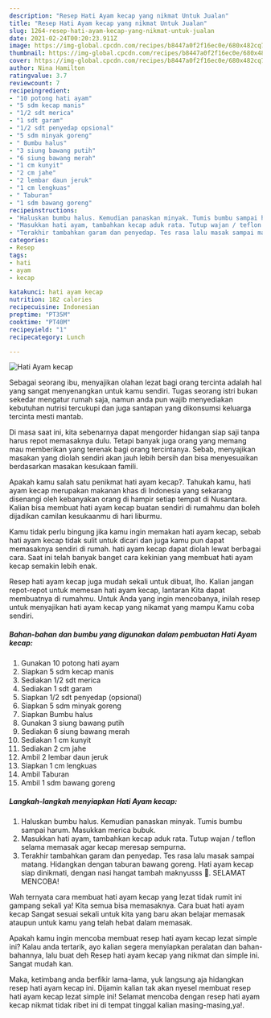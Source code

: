 ```yaml
---
description: "Resep Hati Ayam kecap yang nikmat Untuk Jualan"
title: "Resep Hati Ayam kecap yang nikmat Untuk Jualan"
slug: 1264-resep-hati-ayam-kecap-yang-nikmat-untuk-jualan
date: 2021-02-24T00:20:23.911Z
image: https://img-global.cpcdn.com/recipes/b8447a0f2f16ec0e/680x482cq70/hati-ayam-kecap-foto-resep-utama.jpg
thumbnail: https://img-global.cpcdn.com/recipes/b8447a0f2f16ec0e/680x482cq70/hati-ayam-kecap-foto-resep-utama.jpg
cover: https://img-global.cpcdn.com/recipes/b8447a0f2f16ec0e/680x482cq70/hati-ayam-kecap-foto-resep-utama.jpg
author: Nina Hamilton
ratingvalue: 3.7
reviewcount: 7
recipeingredient:
- "10 potong hati ayam"
- "5 sdm kecap manis"
- "1/2 sdt merica"
- "1 sdt garam"
- "1/2 sdt penyedap opsional"
- "5 sdm minyak goreng"
- " Bumbu halus"
- "3 siung bawang putih"
- "6 siung bawang merah"
- "1 cm kunyit"
- "2 cm jahe"
- "2 lembar daun jeruk"
- "1 cm lengkuas"
- " Taburan"
- "1 sdm bawang goreng"
recipeinstructions:
- "Haluskan bumbu halus. Kemudian panaskan minyak. Tumis bumbu sampai harum. Masukkan merica bubuk."
- "Masukkan hati ayam, tambahkan kecap aduk rata. Tutup wajan / teflon selama memasak agar kecap meresap sempurna."
- "Terakhir tambahkan garam dan penyedap. Tes rasa lalu masak sampai matang. Hidangkan dengan taburan bawang goreng. Hati ayam kecap siap dinikmati, dengan nasi hangat tambah maknyusss 🤤. SELAMAT MENCOBA!"
categories:
- Resep
tags:
- hati
- ayam
- kecap

katakunci: hati ayam kecap 
nutrition: 182 calories
recipecuisine: Indonesian
preptime: "PT35M"
cooktime: "PT40M"
recipeyield: "1"
recipecategory: Lunch

---
```



![Hati Ayam kecap](https://img-global.cpcdn.com/recipes/b8447a0f2f16ec0e/680x482cq70/hati-ayam-kecap-foto-resep-utama.jpg)

Sebagai seorang ibu, menyajikan olahan lezat bagi orang tercinta adalah hal yang sangat menyenangkan untuk kamu sendiri. Tugas seorang istri bukan sekedar mengatur rumah saja, namun anda pun wajib menyediakan kebutuhan nutrisi tercukupi dan juga santapan yang dikonsumsi keluarga tercinta mesti mantab.

Di masa  saat ini, kita sebenarnya dapat mengorder hidangan siap saji tanpa harus repot memasaknya dulu. Tetapi banyak juga orang yang memang mau memberikan yang terenak bagi orang tercintanya. Sebab, menyajikan masakan yang diolah sendiri akan jauh lebih bersih dan bisa menyesuaikan berdasarkan masakan kesukaan famili. 



Apakah kamu salah satu penikmat hati ayam kecap?. Tahukah kamu, hati ayam kecap merupakan makanan khas di Indonesia yang sekarang disenangi oleh kebanyakan orang di hampir setiap tempat di Nusantara. Kalian bisa membuat hati ayam kecap buatan sendiri di rumahmu dan boleh dijadikan camilan kesukaanmu di hari liburmu.

Kamu tidak perlu bingung jika kamu ingin memakan hati ayam kecap, sebab hati ayam kecap tidak sulit untuk dicari dan juga kamu pun dapat memasaknya sendiri di rumah. hati ayam kecap dapat diolah lewat berbagai cara. Saat ini telah banyak banget cara kekinian yang membuat hati ayam kecap semakin lebih enak.

Resep hati ayam kecap juga mudah sekali untuk dibuat, lho. Kalian jangan repot-repot untuk memesan hati ayam kecap, lantaran Kita dapat membuatnya di rumahmu. Untuk Anda yang ingin mencobanya, inilah resep untuk menyajikan hati ayam kecap yang nikamat yang mampu Kamu coba sendiri.

<!--inarticleads1-->

##### Bahan-bahan dan bumbu yang digunakan dalam pembuatan Hati Ayam kecap:

1. Gunakan 10 potong hati ayam
1. Siapkan 5 sdm kecap manis
1. Sediakan 1/2 sdt merica
1. Sediakan 1 sdt garam
1. Siapkan 1/2 sdt penyedap (opsional)
1. Siapkan 5 sdm minyak goreng
1. Siapkan  Bumbu halus
1. Gunakan 3 siung bawang putih
1. Sediakan 6 siung bawang merah
1. Sediakan 1 cm kunyit
1. Sediakan 2 cm jahe
1. Ambil 2 lembar daun jeruk
1. Siapkan 1 cm lengkuas
1. Ambil  Taburan
1. Ambil 1 sdm bawang goreng




<!--inarticleads2-->

##### Langkah-langkah menyiapkan Hati Ayam kecap:

1. Haluskan bumbu halus. Kemudian panaskan minyak. Tumis bumbu sampai harum. Masukkan merica bubuk.
1. Masukkan hati ayam, tambahkan kecap aduk rata. Tutup wajan / teflon selama memasak agar kecap meresap sempurna.
1. Terakhir tambahkan garam dan penyedap. Tes rasa lalu masak sampai matang. Hidangkan dengan taburan bawang goreng. Hati ayam kecap siap dinikmati, dengan nasi hangat tambah maknyusss 🤤. SELAMAT MENCOBA!




Wah ternyata cara membuat hati ayam kecap yang lezat tidak rumit ini gampang sekali ya! Kita semua bisa memasaknya. Cara buat hati ayam kecap Sangat sesuai sekali untuk kita yang baru akan belajar memasak ataupun untuk kamu yang telah hebat dalam memasak.

Apakah kamu ingin mencoba membuat resep hati ayam kecap lezat simple ini? Kalau anda tertarik, ayo kalian segera menyiapkan peralatan dan bahan-bahannya, lalu buat deh Resep hati ayam kecap yang nikmat dan simple ini. Sangat mudah kan. 

Maka, ketimbang anda berfikir lama-lama, yuk langsung aja hidangkan resep hati ayam kecap ini. Dijamin kalian tak akan nyesel membuat resep hati ayam kecap lezat simple ini! Selamat mencoba dengan resep hati ayam kecap nikmat tidak ribet ini di tempat tinggal kalian masing-masing,ya!.

